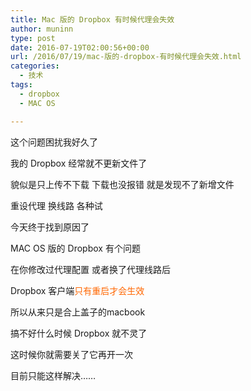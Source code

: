 ```yaml
---
title: Mac 版的 Dropbox 有时候代理会失效
author: muninn
type: post
date: 2016-07-19T02:00:56+00:00
url: /2016/07/19/mac-版的-dropbox-有时候代理会失效.html
categories:
  - 技术
tags:
  - dropbox
  - MAC OS

---
```

这个问题困扰我好久了
  
我的 Dropbox 经常就不更新文件了
  
貌似是只上传不下载 下载也没报错 就是发现不了新增文件
  
重设代理 换线路 各种试

今天终于找到原因了
  
MAC OS 版的 Dropbox 有个问题
  
在你修改过代理配置 或者换了代理线路后
  
Dropbox 客户端<span style="color: #ff6600;">只有重启才会生效</span>

所以从来只是合上盖子的macbook
  
搞不好什么时候 Dropbox 就不灵了
  
这时候你就需要关了它再开一次

目前只能这样解决……